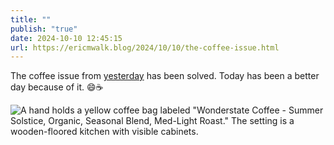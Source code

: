 ```yaml
---
title: ""
publish: "true"
date: 2024-10-10 12:45:15
url: https://ericmwalk.blog/2024/10/10/the-coffee-issue.html
---
```


The coffee issue from [yesterday](https://walk.micro.blog/2024/10/09/how-did-i.html) has been solved. Today has been a better day because of it. 😄☕️

![A hand holds a yellow coffee bag labeled "Wonderstate Coffee - Summer Solstice, Organic, Seasonal Blend, Med-Light Roast." The setting is a wooden-floored kitchen with visible cabinets.](https://ericmwalk.blog/uploads/2024/img-0320.jpeg)